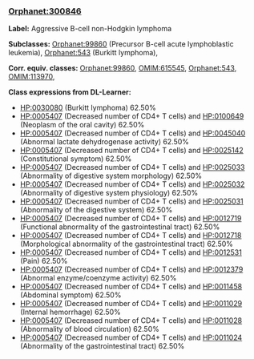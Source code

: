 
### [Orphanet:300846](http://www.orpha.net/ORDO/Orphanet_300846)
**Label:** Aggressive B-cell non-Hodgkin lymphoma

**Subclasses:** [Orphanet:99860](http://www.orpha.net/ORDO/Orphanet_99860) (Precursor B-cell acute lymphoblastic leukemia), [Orphanet:543](http://www.orpha.net/ORDO/Orphanet_543) (Burkitt lymphoma), 

**Corr. equiv. classes:** [Orphanet:99860](http://www.orpha.net/ORDO/Orphanet_99860), [OMIM:615545](http://purl.obolibrary.org/obo/OMIM_615545), [Orphanet:543](http://www.orpha.net/ORDO/Orphanet_543), [OMIM:113970](http://purl.obolibrary.org/obo/OMIM_113970), 

**Class expressions from DL-Learner:**

- [HP:0030080](http://purl.obolibrary.org/obo/HP_0030080) (Burkitt lymphoma) 62.50%
- [HP:0005407](http://purl.obolibrary.org/obo/HP_0005407) (Decreased number of CD4+ T cells) and [HP:0100649](http://purl.obolibrary.org/obo/HP_0100649) (Neoplasm of the oral cavity) 62.50%
- [HP:0005407](http://purl.obolibrary.org/obo/HP_0005407) (Decreased number of CD4+ T cells) and [HP:0045040](http://purl.obolibrary.org/obo/HP_0045040) (Abnormal lactate dehydrogenase activity) 62.50%
- [HP:0005407](http://purl.obolibrary.org/obo/HP_0005407) (Decreased number of CD4+ T cells) and [HP:0025142](http://purl.obolibrary.org/obo/HP_0025142) (Constitutional symptom) 62.50%
- [HP:0005407](http://purl.obolibrary.org/obo/HP_0005407) (Decreased number of CD4+ T cells) and [HP:0025033](http://purl.obolibrary.org/obo/HP_0025033) (Abnormality of digestive system morphology) 62.50%
- [HP:0005407](http://purl.obolibrary.org/obo/HP_0005407) (Decreased number of CD4+ T cells) and [HP:0025032](http://purl.obolibrary.org/obo/HP_0025032) (Abnormality of digestive system physiology) 62.50%
- [HP:0005407](http://purl.obolibrary.org/obo/HP_0005407) (Decreased number of CD4+ T cells) and [HP:0025031](http://purl.obolibrary.org/obo/HP_0025031) (Abnormality of the digestive system) 62.50%
- [HP:0005407](http://purl.obolibrary.org/obo/HP_0005407) (Decreased number of CD4+ T cells) and [HP:0012719](http://purl.obolibrary.org/obo/HP_0012719) (Functional abnormality of the gastrointestinal tract) 62.50%
- [HP:0005407](http://purl.obolibrary.org/obo/HP_0005407) (Decreased number of CD4+ T cells) and [HP:0012718](http://purl.obolibrary.org/obo/HP_0012718) (Morphological abnormality of the gastrointestinal tract) 62.50%
- [HP:0005407](http://purl.obolibrary.org/obo/HP_0005407) (Decreased number of CD4+ T cells) and [HP:0012531](http://purl.obolibrary.org/obo/HP_0012531) (Pain) 62.50%
- [HP:0005407](http://purl.obolibrary.org/obo/HP_0005407) (Decreased number of CD4+ T cells) and [HP:0012379](http://purl.obolibrary.org/obo/HP_0012379) (Abnormal enzyme/coenzyme activity) 62.50%
- [HP:0005407](http://purl.obolibrary.org/obo/HP_0005407) (Decreased number of CD4+ T cells) and [HP:0011458](http://purl.obolibrary.org/obo/HP_0011458) (Abdominal symptom) 62.50%
- [HP:0005407](http://purl.obolibrary.org/obo/HP_0005407) (Decreased number of CD4+ T cells) and [HP:0011029](http://purl.obolibrary.org/obo/HP_0011029) (Internal hemorrhage) 62.50%
- [HP:0005407](http://purl.obolibrary.org/obo/HP_0005407) (Decreased number of CD4+ T cells) and [HP:0011028](http://purl.obolibrary.org/obo/HP_0011028) (Abnormality of blood circulation) 62.50%
- [HP:0005407](http://purl.obolibrary.org/obo/HP_0005407) (Decreased number of CD4+ T cells) and [HP:0011024](http://purl.obolibrary.org/obo/HP_0011024) (Abnormality of the gastrointestinal tract) 62.50%



